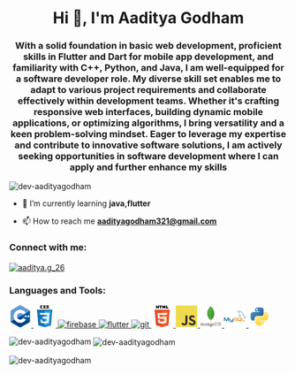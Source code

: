 <h1 align="center">Hi 👋, I'm Aaditya Godham</h1>
<h3 align="center">With a solid foundation in basic web development, proficient skills in Flutter and Dart for mobile app development, and familiarity with C++, Python, and Java, I am well-equipped for a software developer role. My diverse skill set enables me to adapt to various project requirements and collaborate effectively within development teams. Whether it's crafting responsive web interfaces, building dynamic mobile applications, or optimizing algorithms, I bring versatility and a keen problem-solving mindset. Eager to leverage my expertise and contribute to innovative software solutions, I am actively seeking opportunities in software development where I can apply and further enhance my skills</h3>

<p align="left"> <img src="https://komarev.com/ghpvc/?username=dev-aadityagodham&label=Profile%20views&color=0e75b6&style=flat" alt="dev-aadityagodham" /> </p>

- 🌱 I’m currently learning **java,flutter**

- 📫 How to reach me **aadityagodham321@gmail.com**

<h3 align="left">Connect with me:</h3>
<p align="left">
<a href="https://instagram.com/aaditya.g_26" target="blank"><img align="center" src="https://raw.githubusercontent.com/rahuldkjain/github-profile-readme-generator/master/src/images/icons/Social/instagram.svg" alt="aaditya.g_26" height="30" width="40" /></a>
</p>

<h3 align="left">Languages and Tools:</h3>
<p align="left"> <a href="https://www.w3schools.com/cpp/" target="_blank" rel="noreferrer"> <img src="https://raw.githubusercontent.com/devicons/devicon/master/icons/cplusplus/cplusplus-original.svg" alt="cplusplus" width="40" height="40"/> </a> <a href="https://www.w3schools.com/css/" target="_blank" rel="noreferrer"> <img src="https://raw.githubusercontent.com/devicons/devicon/master/icons/css3/css3-original-wordmark.svg" alt="css3" width="40" height="40"/> </a> <a href="https://firebase.google.com/" target="_blank" rel="noreferrer"> <img src="https://www.vectorlogo.zone/logos/firebase/firebase-icon.svg" alt="firebase" width="40" height="40"/> </a> <a href="https://flutter.dev" target="_blank" rel="noreferrer"> <img src="https://www.vectorlogo.zone/logos/flutterio/flutterio-icon.svg" alt="flutter" width="40" height="40"/> </a> <a href="https://git-scm.com/" target="_blank" rel="noreferrer"> <img src="https://www.vectorlogo.zone/logos/git-scm/git-scm-icon.svg" alt="git" width="40" height="40"/> </a> <a href="https://www.w3.org/html/" target="_blank" rel="noreferrer"> <img src="https://raw.githubusercontent.com/devicons/devicon/master/icons/html5/html5-original-wordmark.svg" alt="html5" width="40" height="40"/> </a> <a href="https://developer.mozilla.org/en-US/docs/Web/JavaScript" target="_blank" rel="noreferrer"> <img src="https://raw.githubusercontent.com/devicons/devicon/master/icons/javascript/javascript-original.svg" alt="javascript" width="40" height="40"/> </a> <a href="https://www.mongodb.com/" target="_blank" rel="noreferrer"> <img src="https://raw.githubusercontent.com/devicons/devicon/master/icons/mongodb/mongodb-original-wordmark.svg" alt="mongodb" width="40" height="40"/> </a> <a href="https://www.mysql.com/" target="_blank" rel="noreferrer"> <img src="https://raw.githubusercontent.com/devicons/devicon/master/icons/mysql/mysql-original-wordmark.svg" alt="mysql" width="40" height="40"/> </a> <a href="https://www.python.org" target="_blank" rel="noreferrer"> <img src="https://raw.githubusercontent.com/devicons/devicon/master/icons/python/python-original.svg" alt="python" width="40" height="40"/> </a> </p>

<p><img align="left" src="https://github-readme-stats.vercel.app/api/top-langs?username=dev-aadityagodham&show_icons=true&locale=en&layout=compact" alt="dev-aadityagodham" /></p>

<p>&nbsp;<img align="center" src="https://github-readme-stats.vercel.app/api?username=dev-aadityagodham&show_icons=true&locale=en" alt="dev-aadityagodham" /></p>

<p><img align="center" src="https://github-readme-streak-stats.herokuapp.com/?user=dev-aadityagodham&" alt="dev-aadityagodham" /></p>
